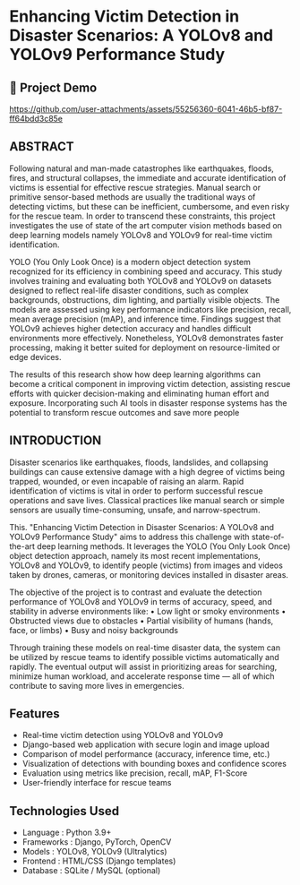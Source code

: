 # Enhancing Victim Detection in Disaster Scenarios: A YOLOv8 and YOLOv9 Performance Study
## 🎥 Project Demo



https://github.com/user-attachments/assets/55256360-6041-46b5-bf87-ff64bdd3c85e


## ABSTRACT
Following natural and man-made catastrophes like earthquakes, floods, fires, and structural collapses, the immediate and accurate identification of victims is essential for effective rescue strategies. Manual search or primitive sensor-based methods are usually the traditional ways of detecting victims, but these can be inefficient, cumbersome, and even risky for the rescue team. In order to transcend these constraints, this project investigates the use of state of the art computer vision methods based on deep learning models namely YOLOv8 and YOLOv9 for real-time victim identification.

YOLO (You Only Look Once) is a modern object detection system recognized for its efficiency in combining speed and accuracy. This study involves training and evaluating both YOLOv8 and YOLOv9 on datasets designed to reflect real-life disaster conditions, such as complex backgrounds, obstructions, dim lighting, and partially visible objects. The models are assessed using key performance indicators like precision, recall, mean average precision (mAP), and inference time. Findings suggest that YOLOv9 achieves higher detection accuracy and handles difficult environments more effectively. Nonetheless, YOLOv8 demonstrates faster processing, making it better suited for deployment on resource-limited or edge devices.

The results of this research show how deep learning algorithms can become a critical component in improving victim detection, assisting rescue efforts with quicker decision-making and eliminating human effort and exposure. Incorporating such AI tools in disaster response systems has the potential to transform rescue outcomes and save more people
## INTRODUCTION
Disaster scenarios like earthquakes, floods, landslides, and collapsing buildings can cause extensive damage with a high degree of victims being trapped, wounded, or even incapable of raising an alarm. Rapid identification of victims is vital in order to perform successful rescue operations and save lives. Classical practices like manual search or simple sensors are usually time-consuming, unsafe, and narrow-spectrum.

This. "Enhancing Victim Detection in Disaster Scenarios: A YOLOv8 and YOLOv9 Performance Study" aims to address this challenge with state-of-the-art deep learning methods. It leverages the YOLO (You Only Look Once) object detection approach, namely its most recent implementations, YOLOv8 and YOLOv9, to identify people (victims) from images and videos taken by drones, cameras, or monitoring devices installed in disaster areas.

The objective of the project is to contrast and evaluate the detection performance of YOLOv8 and YOLOv9 in terms of accuracy, speed, and stability in adverse environments like:
•	Low light or smoky environments
•	Obstructed views due to obstacles
•	Partial visibility of humans (hands, face, or limbs)
•	Busy and noisy backgrounds

Through training these models on real-time disaster data, the system can be utilized by rescue teams to identify possible victims automatically and rapidly. The eventual output will assist in prioritizing areas for searching, minimize human workload, and accelerate response time — all of which contribute to saving more lives in emergencies.
## Features

- Real-time victim detection using YOLOv8 and YOLOv9
- Django-based web application with secure login and image upload
- Comparison of model performance (accuracy, inference time, etc.)
- Visualization of detections with bounding boxes and confidence scores
- Evaluation using metrics like precision, recall, mAP, F1-Score
- User-friendly interface for rescue teams

## Technologies Used

- Language   : Python 3.9+
- Frameworks : Django, PyTorch, OpenCV
- Models     : YOLOv8, YOLOv9 (Ultralytics)
- Frontend   : HTML/CSS (Django templates)
- Database   : SQLite / MySQL (optional)



